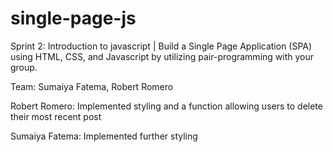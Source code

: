# single-page-js
Sprint 2: Introduction to javascript | Build a Single Page Application (SPA) using HTML, CSS, and Javascript by utilizing pair-programming with your group. 

Team: Sumaiya Fatema, Robert Romero

Robert Romero: Implemented styling and a function allowing users to delete their most recent post 

Sumaiya Fatema: Implemented further styling 

